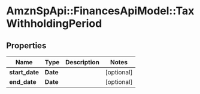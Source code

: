 # AmznSpApi::FinancesApiModel::TaxWithholdingPeriod

## Properties
Name | Type | Description | Notes
------------ | ------------- | ------------- | -------------
**start_date** | **Date** |  | [optional] 
**end_date** | **Date** |  | [optional] 


